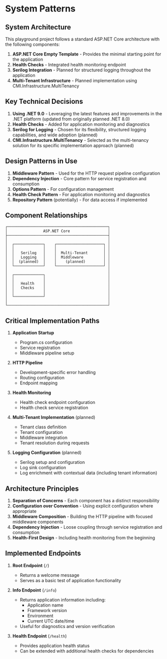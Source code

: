 # System Patterns

## System Architecture

This playground project follows a standard ASP.NET Core architecture with the following components:

1. **ASP.NET Core Empty Template** - Provides the minimal starting point for the application
2. **Health Checks** - Integrated health monitoring endpoint
3. **Serilog Integration** - Planned for structured logging throughout the application
4. **Multi-Tenant Infrastructure** - Planned implementation using CMI.Infrastructure.MultiTenancy

## Key Technical Decisions

1. **Using .NET 9.0** - Leveraging the latest features and improvements in the .NET platform (updated from originally planned .NET 8.0)
2. **Health Checks** - Added for application monitoring and diagnostics
3. **Serilog for Logging** - Chosen for its flexibility, structured logging capabilities, and wide adoption (planned)
4. **CMI.Infrastructure.MultiTenancy** - Selected as the multi-tenancy solution for its specific implementation approach (planned)

## Design Patterns in Use

1. **Middleware Pattern** - Used for the HTTP request pipeline configuration
2. **Dependency Injection** - Core pattern for service registration and consumption
3. **Options Pattern** - For configuration management
4. **Health Check Pattern** - For application monitoring and diagnostics
5. **Repository Pattern** (potentially) - For data access if implemented

## Component Relationships

```text
┌─────────────────────────────────────────────┐
│                ASP.NET Core                 │
├─────────────────────────────────────────────┤
│                                             │
│  ┌─────────────┐    ┌─────────────────────┐ │
│  │             │    │                     │ │
│  │   Serilog   │    │  Multi-Tenant       │ │
│  │   Logging   │    │  Middleware         │ │
│  │  (planned)  │    │    (planned)        │ │
│  └─────────────┘    └─────────────────────┘ │
│                                             │
│  ┌─────────────┐                            │
│  │             │                            │
│  │   Health    │                            │
│  │   Checks    │                            │
│  │             │                            │
│  └─────────────┘                            │
│                                             │
└─────────────────────────────────────────────┘
```

## Critical Implementation Paths

1. **Application Startup**

   - Program.cs configuration
   - Service registration
   - Middleware pipeline setup

2. **HTTP Pipeline**

   - Development-specific error handling
   - Routing configuration
   - Endpoint mapping

3. **Health Monitoring**

   - Health check endpoint configuration
   - Health check service registration

4. **Multi-Tenant Implementation** (planned)

   - Tenant class definition
   - Tenant configuration
   - Middleware integration
   - Tenant resolution during requests

5. **Logging Configuration** (planned)
   - Serilog setup and configuration
   - Log sink configuration
   - Log enrichment with contextual data (including tenant information)

## Architecture Principles

1. **Separation of Concerns** - Each component has a distinct responsibility
2. **Configuration over Convention** - Using explicit configuration where appropriate
3. **Middleware Composition** - Building the HTTP pipeline with focused middleware components
4. **Dependency Injection** - Loose coupling through service registration and consumption
5. **Health-First Design** - Including health monitoring from the beginning

## Implemented Endpoints

1. **Root Endpoint** (`/`)
   - Returns a welcome message
   - Serves as a basic test of application functionality

2. **Info Endpoint** (`/info`)
   - Returns application information including:
     - Application name
     - Framework version
     - Environment
     - Current UTC date/time
   - Useful for diagnostics and version verification

3. **Health Endpoint** (`/health`)
   - Provides application health status
   - Can be extended with additional health checks for dependencies
